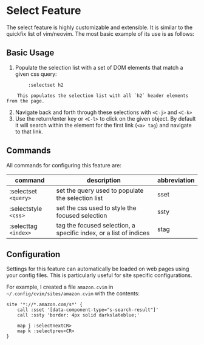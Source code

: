 # Select Feature

The select feature is highly customizable and extensible. It is similar to the quickfix list of vim/neovim. The most basic example of its use is as follows:

## Basic Usage

1. Populate the selection list with a set of DOM elements that match a given css query:
```
		:selectset h2
```
		This populates the selection list with all `h2` header elements from the page.


2. Navigate back and forth through these selections with `<C-j>` and `<C-k>`
3. Use the return/enter key or `<C-l>` to click on the given object. By default it will search within the element for the first link (`<a> tag`) and navigate to that link.

## Commands

All commands for configuring this feature are:

| command						| description															| abbreviation	|
|-------------------------------|-----------------------------------------------------------------------|---------------|
| :selectset `<query>`          | set the query used to populate the selection list                     | sset 			|
| :selectstyle `<css>`          | set the css used to style the focused selection                       | ssty			|
| :selecttag `<index>`          | tag the focused selection, a specific index, or a list of indices     | stag			|

## Configuration

Settings for this feature can automatically be loaded on web pages using your config files. This is particularly useful for site specific configurations.

For example, I created a file `amazon.cvim` in `~/.config/cvim/sites/amazon.cvim` with the contents:
```
site '*://*.amazon.com/s*' {
    call :sset '[data-component-type="s-search-result"]'
	call :ssty 'border: 4px solid darkslateblue;'

	map j :selectnextCR>
	map k :selectprev<CR>
}
```
